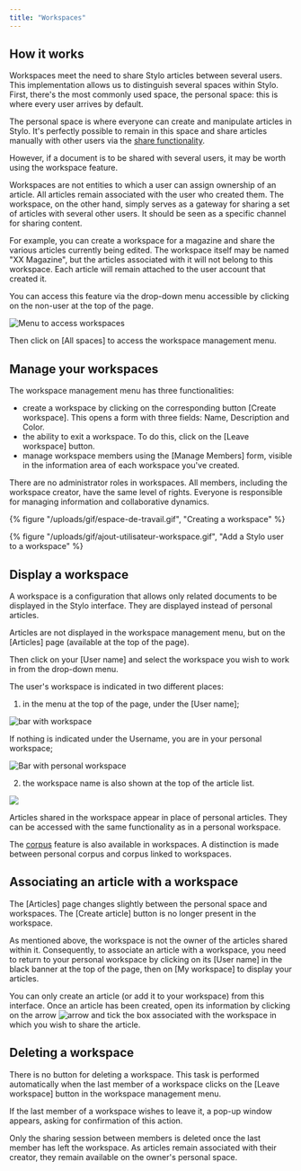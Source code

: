 ```yaml
---
title: "Workspaces"
---
```


## How it works

Workspaces meet the need to share Stylo articles between several users.
This implementation allows us to distinguish several spaces within Stylo.
First, there's the most commonly used space, the personal space: this is where every user arrives by default.

The personal space is where everyone can create and manipulate articles in Stylo.
It's perfectly possible to remain in this space and share articles manually with other users via the [share functionality](/en/myarticles/#share-an-article).

However, if a document is to be shared with several users, it may be worth using the workspace feature.

Workspaces are not entities to which a user can assign ownership of an article.
All articles remain associated with the user who created them.
The workspace, on the other hand, simply serves as a gateway for sharing a set of articles with several other users.
It should be seen as a specific channel for sharing content.

For example, you can create a workspace for a magazine and share the various articles currently being edited.
The workspace itself may be named "XX Magazine", but the articles associated with it will not belong to this workspace.
Each article will remain attached to the user account that created it.

You can access this feature via the drop-down menu accessible by clicking on the non-user at the top of the page.

![Menu to access workspaces](/uploads/images/menu-espace-de-travail.png)

Then click on \[All spaces\] to access the workspace management menu.

## Manage your workspaces

The workspace management menu has three functionalities:

- create a workspace by clicking on the corresponding button \[Create workspace]. This opens a form with three fields: Name, Description and Color.
- the ability to exit a workspace. To do this, click on the \[Leave workspace] button.
- manage workspace members using the \[Manage Members] form, visible in the information area of each workspace you've created.

<alert-block heading="📢 Attention">

There are no administrator roles in workspaces.
All members, including the workspace creator, have the same level of rights.
Everyone is responsible for managing information and collaborative dynamics.

</alert-block>

{% figure "/uploads/gif/espace-de-travail.gif", "Creating a workspace" %}

{% figure "/uploads/gif/ajout-utilisateur-workspace.gif", "Add a Stylo user to a workspace" %}

## Display a workspace

A workspace is a configuration that allows only related documents to be displayed in the Stylo interface.
They are displayed instead of personal articles.

Articles are not displayed in the workspace management menu, but on the \[Articles\] page (available at the top of the page).

Then click on your \[User name] and select the workspace you wish to work in from the drop-down menu.

The user's workspace is indicated in two different places:

1. in the menu at the top of the page, under the [User name];

![bar with workspace](/uploads/images/affichage-espace-de-travail.png)

If nothing is indicated under the Username, you are in your personal workspace;

![Bar with personal workspace](/uploads/images/affichage-espace-perso.png)

2. the workspace name is also shown at the top of the article list.

![](/uploads/images/affichage-espace-de-travail-dans-gestionnaire-articles.png)

Articles shared in the workspace appear in place of personal articles.
They can be accessed with the same functionality as in a personal workspace.

The [corpus](/en/corpus) feature is also available in workspaces.
A distinction is made between personal corpus and corpus linked to workspaces.

## Associating an article with a workspace

The \[Articles\] page changes slightly between the personal space and workspaces.
The \[Create article\] button is no longer present in the workspace.

As mentioned above, the workspace is not the owner of the articles shared within it.
Consequently, to associate an article with a workspace, you need to return to your personal workspace by clicking on its \[User name] in the black banner at the top of the page, then on \[My workspace] to display your articles.

You can only create an article (or add it to your workspace) from this interface.
Once an article has been created, open its information by clicking on the arrow ![arrow](/uploads/images/plus.png) and tick the box associated with the workspace in which you wish to share the article.

## Deleting a workspace

There is no button for deleting a workspace.
This task is performed automatically when the last member of a workspace clicks on the \[Leave workspace\] button in the workspace management menu.

If the last member of a workspace wishes to leave it, a pop-up window appears, asking for confirmation of this action.

Only the sharing session between members is deleted once the last member has left the workspace. 
As articles remain associated with their creator, they remain available on the owner's personal space.